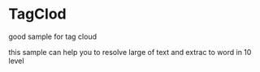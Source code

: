 # TagClod
good sample for tag cloud

this sample can help you to resolve large of text and extrac to word in 10 level

